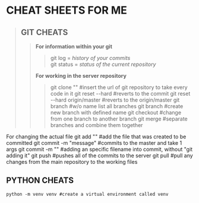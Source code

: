 # CHEAT SHEETS FOR ME #

> ## GIT CHEATS ##
>
>> **For information within your git**
>>> git log = *history of your commits*</br>
>>> git status = *status of the current repository*</br>
>>
>> **For working in the server repository**
>>> git clone "<url>" #insert the url of git repository to take every code in it
    git reset --hard <commit> #reverts to the commit
    git reset --hard origin/master #reverts to the origin/master
    git branch #w/o name list all branches
    git branch <name> #create new branch with defined name
    git checkout <name> #change from one branch to another branch
    git merge #separate branches and combine them together

For changing the actual file
    git add "<filename>" #add the file that was created to be committed
    git commit -m "message" #commits to the master and take 1 args
    git commit <filename> -m "<message>" #adding an specific filename into commit, without "git adding it"
    git push #pushes all of the commits to the server
    git pull #pull any changes from the main repository to the working files

## PYTHON CHEATS

    python -m venv venv #create a virtual environment called venv
